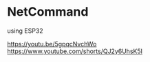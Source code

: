 # NetCommand
using ESP32

https://youtu.be/5gpqcNvchWo <br>
https://www.youtube.com/shorts/QJ2y6UhsK5I
